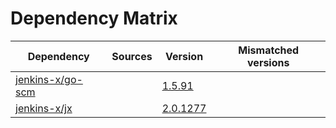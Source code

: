 # Dependency Matrix

Dependency | Sources | Version | Mismatched versions
---------- | ------- | ------- | -------------------
[jenkins-x/go-scm](https://github.com/jenkins-x/go-scm) |  | [1.5.91]() | 
[jenkins-x/jx](https://github.com/jenkins-x/jx) |  | [2.0.1277](https://github.com/jenkins-x/jx/releases/tag/v2.0.1277) | 
